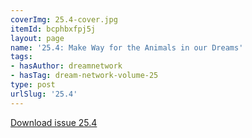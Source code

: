 ```yaml
---
coverImg: 25.4-cover.jpg
itemId: bcphbxfpj5j
layout: page
name: '25.4: Make Way for the Animals in our Dreams'
tags:
- hasAuthor: dreamnetwork
- hasTag: dream-network-volume-25
type: post
urlSlug: '25.4'
---
```

<a href="../files/pdfs/Volume_25/25.4_animals.pdf" download="">Download issue 25.4</a>